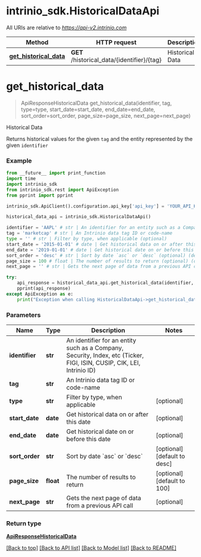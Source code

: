 # intrinio_sdk.HistoricalDataApi

All URIs are relative to *https://api-v2.intrinio.com*

Method | HTTP request | Description
------------- | ------------- | -------------
[**get_historical_data**](HistoricalDataApi.md#get_historical_data) | **GET** /historical_data/{identifier}/{tag} | Historical Data


# **get_historical_data**
> ApiResponseHistoricalData get_historical_data(identifier, tag, type=type, start_date=start_date, end_date=end_date, sort_order=sort_order, page_size=page_size, next_page=next_page)

Historical Data

Returns historical values for the given `tag` and the entity represented by the given `identifier`

### Example
```python
from __future__ import print_function
import time
import intrinio_sdk
from intrinio_sdk.rest import ApiException
from pprint import pprint

intrinio_sdk.ApiClient().configuration.api_key['api_key'] = 'YOUR_API_KEY'

historical_data_api = intrinio_sdk.HistoricalDataApi()

identifier = 'AAPL' # str | An identifier for an entity such as a Company, Security, Index, etc (Ticker, FIGI, ISIN, CUSIP, CIK, LEI, Intrinio ID)
tag = 'marketcap' # str | An Intrinio data tag ID or code-name
type = '' # str | Filter by type, when applicable (optional)
start_date = '2015-01-01' # date | Get historical data on or after this date (optional)
end_date = '2019-01-01' # date | Get historical date on or before this date (optional)
sort_order = 'desc' # str | Sort by date `asc` or `desc` (optional) (default to desc)
page_size = 100 # float | The number of results to return (optional) (default to 100)
next_page = '' # str | Gets the next page of data from a previous API call (optional)

try:
    api_response = historical_data_api.get_historical_data(identifier, tag, type=type, start_date=start_date, end_date=end_date, sort_order=sort_order, page_size=page_size, next_page=next_page)
    pprint(api_response)
except ApiException as e:
    print("Exception when calling HistoricalDataApi->get_historical_data: %s\n" % e)
```

### Parameters

Name | Type | Description  | Notes
------------- | ------------- | ------------- | -------------
 **identifier** | **str**| An identifier for an entity such as a Company, Security, Index, etc (Ticker, FIGI, ISIN, CUSIP, CIK, LEI, Intrinio ID) | 
 **tag** | **str**| An Intrinio data tag ID or code-name | 
 **type** | **str**| Filter by type, when applicable | [optional] 
 **start_date** | **date**| Get historical data on or after this date | [optional] 
 **end_date** | **date**| Get historical date on or before this date | [optional] 
 **sort_order** | **str**| Sort by date &#x60;asc&#x60; or &#x60;desc&#x60; | [optional] [default to desc]
 **page_size** | **float**| The number of results to return | [optional] [default to 100]
 **next_page** | **str**| Gets the next page of data from a previous API call | [optional] 

### Return type

[**ApiResponseHistoricalData**](ApiResponseHistoricalData.md)

[[Back to top]](#) [[Back to API list]](../README.md#documentation-for-api-endpoints) [[Back to Model list]](../README.md#documentation-for-models) [[Back to README]](../README.md)

